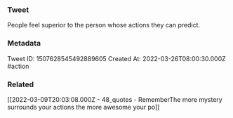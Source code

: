 ### Tweet
People feel superior to the person whose actions they can predict.

### Metadata
Tweet ID: 1507628545492889605
Created At: 2022-03-26T08:00:30.000Z
#action

### Related
[[2022-03-09T20:03:08.000Z - 48_quotes - RememberThe more mystery surrounds your actions the more awesome your po]]

